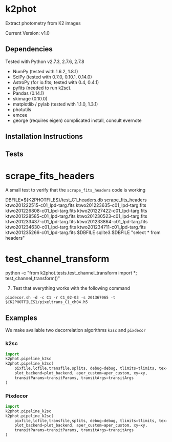 # k2phot 

Extract photometry from K2 images

Current Version: v1.0

## Dependencies ##

Tested with Python v2.7.3, 2.7.6, 2.7.8

- NumPy (tested with 1.6.2, 1.8.1)
- SciPy (tested with 0.7.0, 0.10.1, 0.14.0)
- AstroPy (for io.fits; tested with 0.4, 0.4.1)
- pyfits (needed to run k2sc).
- Pandas (0.14.1)
- skimage (0.10.0)
- matplotlib / pylab (tested with 1.1.0, 1.3.1)
- photutils
- emcee
- george (requires eigen) complicated install, consult evernote

## Installation Instructions

## Tests

# scrape_fits_headers

A small test to verify that the `scrape_fits_headers` code is working

DBFILE=${K2PHOTFILES}/test_C1_headers.db
scrape_fits_headers ktwo201222515-c01_lpd-targ.fits ktwo201223635-c01_lpd-targ.fits ktwo201226808-c01_lpd-targ.fits ktwo201227422-c01_lpd-targ.fits ktwo201228585-c01_lpd-targ.fits ktwo201230523-c01_lpd-targ.fits ktwo201233437-c01_lpd-targ.fits ktwo201233864-c01_lpd-targ.fits ktwo201234630-c01_lpd-targ.fits ktwo201234711-c01_lpd-targ.fits ktwo201235266-c01_lpd-targ.fits $DBFILE
sqlite3 $DBFILE "select * from headers"

# test_channel_transform

 python -c "from k2phot.tests.test_channel_transform import *; test_channel_transform()"

7. Test that everything works with the following command

  ```
  pixdecor.sh -d -c C1 -r C1_02-03 -s 201367065 -t ${K2PHOTFILES}/pixeltrans_C1_ch04.h5 
  ```

## Examples

We make available two decorrelation algorithms `k2sc` and `pixdecor`

### k2sc

```python
import 
k2phot.pipeline_k2sc
k2phot.pipeline_k2sc(
    pixfile,lcfile,transfile,splits, debug=debug, tlimits=tlimits, tex=tex,
    plot_backend=plot_backend, aper_custom=aper_custom, xy=xy,
    transitParams=transitParams, transitArgs=transitArgs
)
```


### Pixdecor

```python
import 
k2phot.pipeline_k2sc
k2phot.pipeline_k2sc(
    pixfile,lcfile,transfile,splits, debug=debug, tlimits=tlimits, tex=tex,
    plot_backend=plot_backend, aper_custom=aper_custom, xy=xy,
    transitParams=transitParams, transitArgs=transitArgs
)
```


             


